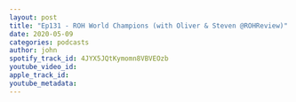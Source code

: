 ```yaml
---
layout: post
title: "Ep131 - ROH World Champions (with Oliver & Steven @ROHReview)"
date: 2020-05-09
categories: podcasts
author: john
spotify_track_id: 4JYX5JQtKymomn8VBVEOzb
youtube_video_id: 
apple_track_id: 
youtube_metadata: 
---
```

